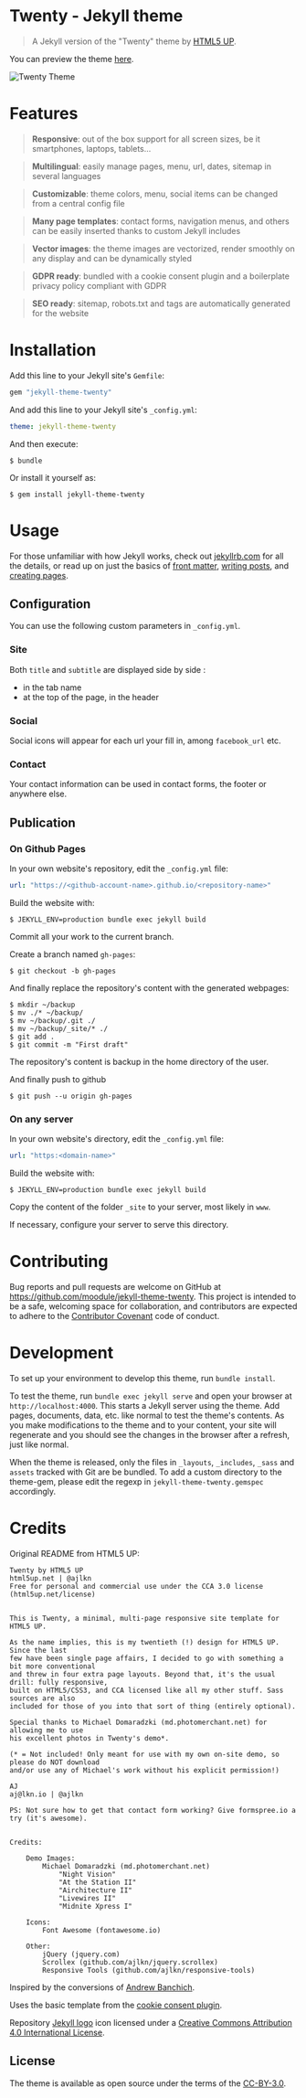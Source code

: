 # Twenty - Jekyll theme

> A Jekyll version of the "Twenty" theme by [HTML5 UP][html5up].

You can preview the theme [here](https://moodule.github.io/jekyll-theme-twenty).

![Twenty Theme](assets/images/screenshot.jpg "Twenty Theme")

# Features

> **Responsive**: out of the box support for all screen sizes, be it smartphones, laptops, tablets...

> **Multilingual**: easily manage pages, menu, url, dates, sitemap in several languages

> **Customizable**: theme colors, menu, social items can be changed from a central config file

> **Many page templates**: contact forms, navigation menus, and others can be easily inserted thanks to custom Jekyll includes

> **Vector images**: the theme images are vectorized, render smoothly on any display and can be dynamically styled

> **GDPR ready**: bundled with a cookie consent plugin and a boilerplate privacy policy compliant with GDPR

> **SEO ready**: sitemap, robots.txt and tags are automatically generated for the website

# Installation

Add this line to your Jekyll site's `Gemfile`:

```ruby
gem "jekyll-theme-twenty"
```

And add this line to your Jekyll site's `_config.yml`:

```yaml
theme: jekyll-theme-twenty
```

And then execute:

    $ bundle

Or install it yourself as:

    $ gem install jekyll-theme-twenty

# Usage

For those unfamiliar with how Jekyll works, check out [jekyllrb.com](https://jekyllrb.com/) for all the details, 
or read up on just the basics of [front matter](https://jekyllrb.com/docs/frontmatter/), [writing posts](https://jekyllrb.com/docs/posts/), 
and [creating pages](https://jekyllrb.com/docs/pages/).

## Configuration

You can use the following custom parameters in `_config.yml`.

### Site
Both `title` and `subtitle` are displayed side by side :
- in the tab name
- at the top of the page, in the header

### Social
Social icons will appear for each url your fill in, among `facebook_url` etc.

### Contact
Your contact information can be used in contact forms, the footer or anywhere else.

## Publication

### On Github Pages

In your own website's repository, edit the `_config.yml` file:

```yaml
url: "https://<github-account-name>.github.io/<repository-name>"
```

Build the website with:

    $ JEKYLL_ENV=production bundle exec jekyll build

Commit all your work to the current branch.

Create a branch named `gh-pages`:

    $ git checkout -b gh-pages

And finally replace the repository's content with the generated webpages:

    $ mkdir ~/backup
    $ mv ./* ~/backup/
    $ mv ~/backup/.git ./
    $ mv ~/backup/_site/* ./
    $ git add .
    $ git commit -m "First draft"

The repository's content is backup in the home directory of the user.

And finally push to github

    $ git push --u origin gh-pages

### On any server

In your own website's directory, edit the `_config.yml` file:

```yaml
url: "https:<domain-name>"
```

Build the website with:

    $ JEKYLL_ENV=production bundle exec jekyll build

Copy the content of the folder `_site` to your server, most likely in `www`.

If necessary, configure your server to serve this directory.

# Contributing

Bug reports and pull requests are welcome on GitHub at https://github.com/moodule/jekyll-theme-twenty. This project is intended to be a safe, welcoming space for collaboration, and contributors are expected to adhere to the [Contributor Covenant][contributor-covenant] code of conduct.

# Development

To set up your environment to develop this theme, run `bundle install`.

To test the theme, run `bundle exec jekyll serve` and open your browser at `http://localhost:4000`. This starts a Jekyll server using the theme. Add pages, documents, data, etc. like normal to test the theme's contents. As you make modifications to the theme and to your content, your site will regenerate and you should see the changes in the browser after a refresh, just like normal.

When the theme is released, only the files in `_layouts`, `_includes`, `_sass` and `assets` tracked with Git are be bundled.
To add a custom directory to the theme-gem, please edit the regexp in `jekyll-theme-twenty.gemspec` accordingly.

# Credits

Original README from HTML5 UP:

```
Twenty by HTML5 UP
html5up.net | @ajlkn
Free for personal and commercial use under the CCA 3.0 license (html5up.net/license)


This is Twenty, a minimal, multi-page responsive site template for HTML5 UP.

As the name implies, this is my twentieth (!) design for HTML5 UP. Since the last
few have been single page affairs, I decided to go with something a bit more conventional
and threw in four extra page layouts. Beyond that, it's the usual drill: fully responsive,
built on HTML5/CSS3, and CCA licensed like all my other stuff. Sass sources are also
included for those of you into that sort of thing (entirely optional).

Special thanks to Michael Domaradzki (md.photomerchant.net) for allowing me to use
his excellent photos in Twenty's demo*.

(* = Not included! Only meant for use with my own on-site demo, so please do NOT download
and/or use any of Michael's work without his explicit permission!)

AJ
aj@lkn.io | @ajlkn

PS: Not sure how to get that contact form working? Give formspree.io a try (it's awesome).


Credits:

    Demo Images:
        Michael Domaradzki (md.photomerchant.net)
            "Night Vision"
            "At the Station II"
            "Airchitecture II"
            "Livewires II"
            "Midnite Xpress I"

    Icons:
        Font Awesome (fontawesome.io)

    Other:
        jQuery (jquery.com)
        Scrollex (github.com/ajlkn/jquery.scrollex)
        Responsive Tools (github.com/ajlkn/responsive-tools)
```

Inspired by the conversions of [Andrew Banchich][andrew-banchich].

Uses the basic template from the [cookie consent plugin][cookieconsent].

Repository [Jekyll logo][jekyll-logo] icon licensed under a [Creative Commons Attribution 4.0 International License][cc4-license].

## License

The theme is available as open source under the terms of the [CC-BY-3.0](LICENSE).

[andrew-banchich]: https://gitlab.com/andrewbanchich
[cc4-license]: http://choosealicense.com/licenses/cc-by-4.0/
[contributor-covenant]: http://contributor-covenant.org
[cookieconsent]: https://github.com/osano/cookieconsent
[html5up]: https://html5up.net/
[jekyll-logo]: https://github.com/jekyll/brand
